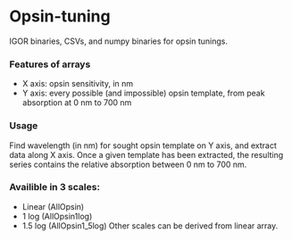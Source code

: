 # Opsin-tuning

IGOR binaries, CSVs, and numpy binaries for opsin tunings.

### Features of arrays
- X axis: opsin sensitivity, in nm
- Y axis: every possible (and impossible) opsin template, from peak absorption at 0 nm to 700 nm 

### Usage
Find wavelength (in nm) for sought opsin template on Y axis, and extract data along X axis. Once a given template has been extracted, the resulting series contains the relative absorption between 0 nm to 700 nm. 

### Availible in 3 scales:
- Linear (AllOpsin)
- 1 log (AllOpsin1log)
- 1.5 log (AllOpsin1_5log)
Other scales can be derived from linear array. 


